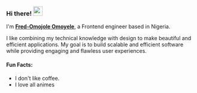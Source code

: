 ### Hi there! <img src="https://emojis.slackmojis.com/emojis/images/1536351075/4594/meow_party.gif" width="25"/>

I'm [**Fred-Omojole Omoyele**](https://portfolio-t1.vercel.app/), a Frontend engineer based in Nigeria.

I like combining my technical knowledge with design to make beautiful and efficient applications. My goal is to build scalable and efficient software while providing engaging and flawless user experiences.




#### Fun Facts:
- I don't like coffee.
- I love all animes
  
